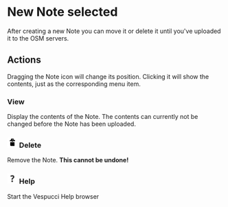 # New Note selected

After creating a new Note you can move it or delete it until you've uploaded it to the OSM servers.

## Actions  

Dragging the Note icon will change its position. Clicking it will show the contents, just as the corresponding menu item.

### View

Display the contents of the Note. The contents can currently not be changed before the Note has been uploaded.

### ![Delete](../images/tag_menu_delete.png) Delete

Remove the Note. __This cannot be undone!__


### ![Help](../images/menu_help.png) Help

Start the Vespucci Help browser
